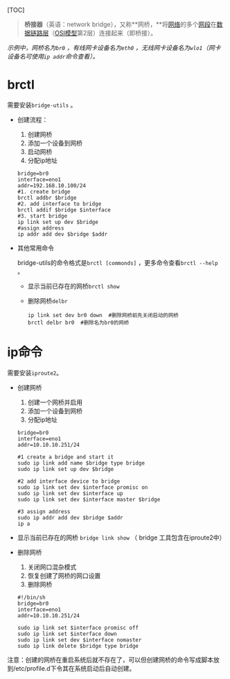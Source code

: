 [TOC]

> **桥接器**（英语：network bridge），又称**网桥，**将[网络](https://zh.wikipedia.org/wiki/%E7%BD%91%E7%BB%9C)的多个[网段](https://zh.wikipedia.org/wiki/%E7%BD%91%E6%AE%B5)在[数据链路层](https://zh.wikipedia.org/wiki/%E6%95%B0%E6%8D%AE%E9%93%BE%E8%B7%AF%E5%B1%82)（[OSI模型](https://zh.wikipedia.org/wiki/OSI%E6%A8%A1%E5%9E%8B)第2层）连接起来（即桥接）。



*示例中，网桥名为`br0` ，有线网卡设备名为`eth0` ，无线网卡设备名为`wlo1`（网卡设备名可使用`ip addr`命令查看）。*

# brctl

需要安装`bridge-utils` 。

- 创建流程：

  1. 创建网桥
  2. 添加一个设备到网桥
  3. 启动网桥
  4. 分配ip地址

  ```shell
  bridge=br0
  interface=eno1
  addr=192.168.10.100/24
  #1. create bridge
  brctl addbr $bridge
  #2. add interface to bridge
  brctl addif $bridge $interface
  #3. start bridge
  ip link set up dev $bridge
  #assign address
  ip addr add dev $bridge $addr
  ```

- 其他常用命令

  bridge-utils的命令格式是`brctl [commonds]` ，更多命令查看`brctl --help` 。

  - 显示当前已存在的网桥`brctl show`

  - 删除网桥`delbr`

    ```shell
    ip link set dev br0 down  #删除网桥前先关闭启动的网桥
    brctl delbr br0  #删除名为br0的网桥
    ```

# ip命令

需要安装`iproute2`。

- 创建网桥

  1. 创建一个网桥并启用
  2. 添加一个设备到网桥
  3. 分配ip地址

  ```shell
  bridge=br0
  interface=eno1
  addr=10.10.10.251/24
  
  #1 create a bridge and start it
  sudo ip link add name $bridge type bridge
  sudo ip link set up dev $bridge
  
  #2 add interface device to bridge
  sudo ip link set dev $interface promisc on
  sudo ip link set dev $interface up
  sudo ip link set dev $interface master $bridge
  
  #3 assign address
  sudo ip addr add dev $bridge $addr
  ip a
  ```

- 显示当前已存在的网桥 `bridge link show`  （ bridge 工具包含在iproute2中）

- 删除网桥

  1. 关闭网口混杂模式
  2. 恢复创建了网桥的网口设置
  3. 删除网桥

  ```shell
  #!/bin/sh
  bridge=br0
  interface=eno1
  addr=10.10.10.251/24
  
  sudo ip link set $interface promisc off
  sudo ip link set $interface down
  sudo ip link set dev $interface nomaster
  sudo ip link delete $bridge type bridge
  ```

注意：创建的网桥在重启系统后就不存在了，可以但创建网桥的命令写成脚本放到/etc/profile.d下令其在系统启动后自动创建。